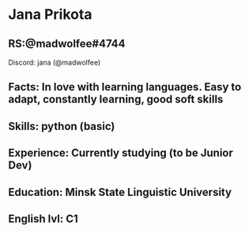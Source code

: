 # Jana Prikota
## RS:@madwolfee#4744
Discord: jana (@madwolfee)
## Facts: In love with learning languages. Easy to adapt, constantly learning, good soft skills
## Skills: python (basic)
## Experience: Currently studying (to be Junior Dev)
## Education: Minsk State Linguistic University
## English lvl: С1
